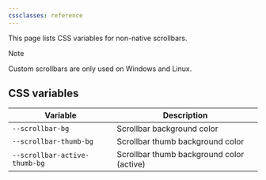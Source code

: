 ```yaml
---
cssclasses: reference
---
```


This page lists CSS variables for non-native scrollbars.

> [!note]
> Custom scrollbars are only used on Windows and Linux.

## CSS variables

| Variable                      | Description                               |
| ----------------------------- | ----------------------------------------- |
| `--scrollbar-bg`              | Scrollbar background color                |
| `--scrollbar-thumb-bg`        | Scrollbar thumb background color          |
| `--scrollbar-active-thumb-bg` | Scrollbar thumb background color (active) |
